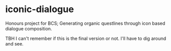 # iconic-dialogue
Honours project for BCS; Generating organic questlines through icon based dialogue composition.

TBH I can't remember if this is the final version or not. I'll have to dig around and see.
